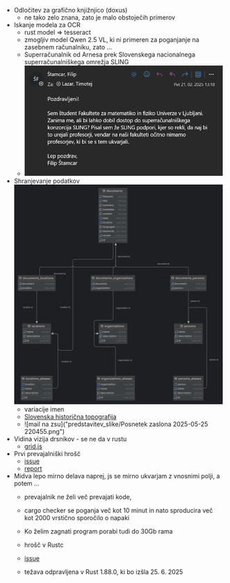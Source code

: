 - Odločitev za grafično knjižnjico (doxus)
    - ne tako zelo znana, zato je malo obstoječih primerov
- Iskanje modela za OCR
    - rust model => tesseract
    - zmogljiv model Qwen 2.5 VL, ki ni primeren za poganjanje na zasebnem računalniku, zato ...
    - Superračunalnik od Arnesa prek Slovenskega nacionalnega superračunalniškega omrežja SLING
    - ![Superračunalnik mail](predstavitev_slike/superracunalnik_mail.png)
- Shranjevanje podatkov ![struktura_baze](predstavitev_slike/srednjeveski-arhivi.png)
    - variacije imen
    - [Slovenska historična topografija](https://topografija.zrc-sazu.si/)
    - ![mail na zsu]("predstavitev_slike/Posnetek zaslona 2025-05-25 220455.png")
- Vidina vizija drsnikov - se ne da v rustu
    - [grid.js](assets/scripts/grid.js)
- Prvi prevajalniški hrošč
    - [issue](https://github.com/niXman/mingw-builds/issues/706)
    - [report](https://gcc.gnu.org/bugzilla/show_bug.cgi?id=120192)
- Midva lepo mirno delava naprej, js se mirno ukvarjam z vnosnimi polji, a potem ...
    - prevajalnik ne želi več prevajati kode,
    - cargo checker se poganja več kot 10 minut in nato sproducira več kot 2000 vrstično sporočilo o napaki
    - Ko želim zagnati program porabi tudi do 30Gb rama

    - hrošč v Rustc
    - [issue](https://github.com/rust-lang/rust/issues/139142)
    - težava odpravljena v Rust 1.88.0, ki bo izšla 25. 6. 2025
